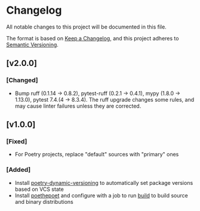 # Changelog

All notable changes to this project will be documented in this file.

The format is based on [Keep a Changelog](https://keepachangelog.com/en/1.0.0/),
and this project adheres to [Semantic Versioning](https://semver.org/spec/v2.0.0.html).

## [v2.0.0]

### [Changed]
* Bump ruff (0.1.14 -> 0.8.2), pytest-ruff (0.2.1 -> 0.4.1), mypy (1.8.0 -> 1.13.0), pytest 7.4.(4 -> 8.3.4). The ruff upgrade changes some rules, and may cause linter failures unless they are corrected.

## [v1.0.0]

### [Fixed]
* For Poetry projects, replace "default" sources with "primary" ones

### [Added]
* Install [poetry-dynamic-versioning](https://pypi.org/project/poetry-dynamic-versioning/) to automatically set package versions based on VCS state
* Install [poethepoet](https://pypi.org/project/poethepoet/) and configure with a job to run [build](https://pypi.org/project/build/) to build source and binary distributions
